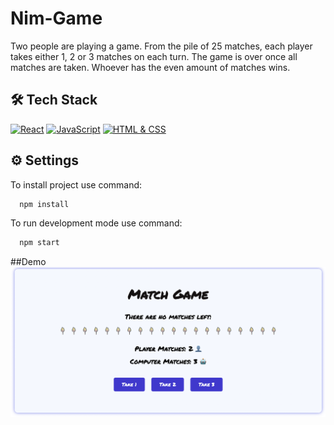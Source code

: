 # Nim-Game

Two people are playing a game. From the pile of 25 matches, each player takes either 1, 2 or 3 matches on each turn. The game is over once all matches are taken. Whoever has the even amount of matches wins.

## 🛠 Tech Stack

[![React](https://img.shields.io/badge/-React-blue?logo=react&logoColor=white)](https://reactjs.org/)
[![JavaScript](https://img.shields.io/badge/-JavaScript-F7DF1E?logo=javascript&logoColor=black)](https://developer.mozilla.org/en-US/docs/Web/JavaScript)
[![HTML & CSS](https://img.shields.io/badge/-HTML%20%26%20CSS-E34F26?logo=html5&logoColor=white)](https://developer.mozilla.org/en-US/docs/Web/HTML)

## ⚙️ Settings

To install project use command:

```bash
  npm install
```

To run development mode use command:

```bash
  npm start
```

##Demo
![screan](./src/images/Знімок%20екрана%202024-10-03%20о%2019.41.46.png)
